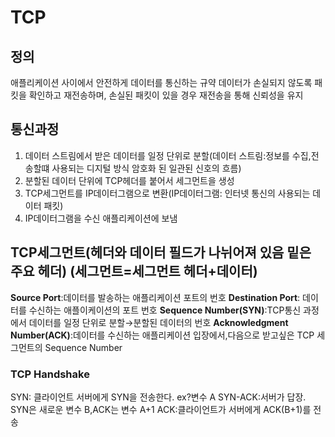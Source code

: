 # TCP
## 정의
애플리케이션 사이에서 안전하게 데이터를 통신하는 규약
데이터가 손실되지 않도록 패킷을 확인하고 재전송하며, 손실된 패킷이 있을 경우 재전송을 통해 신뢰성을 유지
## 통신과정
1. 데이터 스트림에서 받은 데이터를 일정 단위로 분할(데이터 스트림:정보를 수집,전송할떄 사용되는 디지털 방식 암호화 된 일관된 신호의 흐름)
2. 분할된 데이터 단위에 TCP헤더를 붙어서 세그먼트을 생성
3. TCP세그먼트를 IP데이터그램으로 변환(IP데이터그램: 인터넷 통신의 사용되는 데이터 패킷)
4. IP데이터그램을 수신 애플리케이션에 보냄
## TCP세그먼트(헤더와 데이터 필드가 나뉘어져 있음 밑은 주요 헤더) (세그먼트=세그먼트 헤더+데이터)
**Source Port**:데이터를 발송하는 애플리케이션 포트의 번호
**Destination Port**: 데이터를 수신하는 애플이케이션의 포트 번호
**Sequence Number(SYN)**:TCP통신 과정에서 데이터를 일정 단위로 분할→분할된 데이터의 번호
**Acknowledgment Number(ACK)**:데이터를 수신하는 애플리케이션 입장에서,다음으로 받고싶은 TCP 세그먼트의 Sequence Number
### TCP Handshake
SYN: 클라이언트 서버에게 SYN을 전송한다. ex?변수 A
SYN-ACK:서버가 답장. SYN은 새로운 변수 B,ACK는 변수 A+1
ACK:클라이언트가 서버에게 ACK(B+1)를 전송
